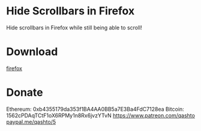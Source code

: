 # Hide Scrollbars in Firefox

Hide scrollbars in Firefox while still being able to scroll!

# Download

[firefox](https://addons.mozilla.org/en-US/firefox/addon/firefox-hide-scrollbars/)

# Donate

Ethereum: 0xb4355179da353f1BA4AA0BB5a7E3Ba4FdC7128ea
Bitcoin: 1562cPDAqTCtF1oX6RPMy1n8Rx6jvzYTvN
<https://www.patreon.com/qashto>  
[paypal.me/qashto/5](paypal.me/qashto/5)
